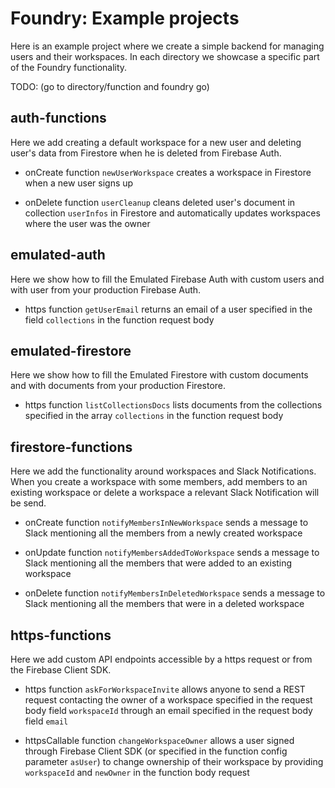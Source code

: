 # Foundry: Example projects

Here is an example project where we create a simple backend for managing users and their workspaces. In each directory we showcase a specific part of the Foundry functionality.

TODO: (go to directory/function and foundry go)

## auth-functions

Here we add creating a default workspace for a new user and deleting user's data from Firestore when he is deleted from Firebase Auth.

- onCreate function `newUserWorkspace` creates a workspace in Firestore when a new user signs up

- onDelete function `userCleanup` cleans deleted user's document in collection `userInfos` in Firestore and automatically updates workspaces where the user was the owner

## emulated-auth

Here we show how to fill the Emulated Firebase Auth with custom users and with user from your production Firebase Auth.

- https function `getUserEmail` returns an email of a user specified in the field `collections` in the function request body

## emulated-firestore

Here we show how to fill the Emulated Firestore with custom documents and with documents from your production Firestore.

- https function `listCollectionsDocs` lists documents from the collections specified in the array `collections` in the function request body

## firestore-functions

Here we add the functionality around workspaces and Slack Notifications. When you create a workspace with some members, add members to an existing workspace or delete a workspace a relevant Slack Notification will be send.

- onCreate function `notifyMembersInNewWorkspace` sends a message to Slack mentioning all the members from a newly created workspace

- onUpdate function `notifyMembersAddedToWorkspace` sends a message to Slack mentioning all the members that were added to an existing workspace

- onDelete function `notifyMembersInDeletedWorkspace` sends a message to Slack mentioning all the members that were in a deleted workspace

## https-functions

Here we add custom API endpoints accessible by a https request or from the Firebase Client SDK.

- https function `askForWorkspaceInvite` allows anyone to send a REST request contacting the owner of a workspace specified in the request body field `workspaceId` through an email specified in the request body field `email`

- httpsCallable function `changeWorkspaceOwner` allows a user signed through Firebase Client SDK (or specified in the function config parameter `asUser`) to change ownership of their workspace by providing `workspaceId` and `newOwner` in the function body request
